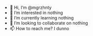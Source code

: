 - 👋 Hi, I’m @mgrzhnty
- 👀 I’m interested in nothing
- 🌱 I’m currently learning nothing
- 💞️ I’m looking to collaborate on nothing
- 📫 How to reach me? I dunno

<!---
mgrzhnty/mgrzhnty is a ✨ special ✨ repository because its `README.md` (this file) appears on your GitHub profile.
You can click the Preview link to take a look at your changes.
--->
